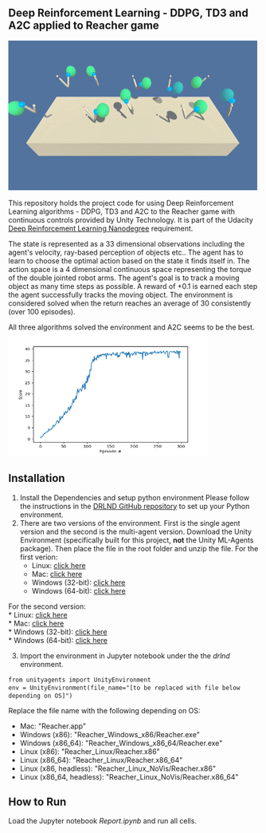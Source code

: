 ## Deep Reinforcement Learning - DDPG, TD3 and A2C applied to Reacher game
<img src='reacher.gif' width="500" height="300">

This repository holds the project code for using Deep Reinforcement Learning algorithms - DDPG, TD3 and A2C to the Reacher game with continuous controls provided by Unity Technology. It is part of the Udacity [Deep Reinforcement Learning Nanodegree](https://www.udacity.com/course/deep-reinforcement-learning-nanodegree--nd893) requirement. 

The state is represented as a 33 dimensional observations including the agent's velocity, ray-based perception of objects etc.. The agent has to learn to choose the optimal action based on the state it finds itself in. The action space is a 4 dimensional continuous space representing the torque of the double jointed robot arms. The agent's goal is to track a moving object as many time steps as possible. A reward of +0.1 is earned each step the agent successfully tracks the moving object. The environment is considered solved when the return reaches an average of 30 consistently (over 100 episodes). 

All three algorithms solved the environment and A2C seems to be the best.   
<img src='A2C_reacher.png' width="400" height="250">

## Installation
1. Install the Dependencies and setup python environment
Please follow the instructions in the [DRLND GitHub repository](https://github.com/udacity/deep-reinforcement-learning) to set up your Python environment.
2. There are two versions of the environment. First is the single agent version and the second is the multi-agent version. Download the Unity Environment (specifically built for this project, **not** the Unity ML-Agents package). Then place the file in the root folder and unzip the file.
For the first verion:
    * Linux: [click here](https://s3-us-west-1.amazonaws.com/udacity-drlnd/P2/Reacher/one_agent/Reacher_Linux.zip)
    * Mac: [click here](https://s3-us-west-1.amazonaws.com/udacity-drlnd/P2/Reacher/one_agent/Reacher.app.zip)
    * Windows (32-bit): [click here](https://s3-us-west-1.amazonaws.com/udacity-drlnd/P2/Reacher/one_agent/Reacher_Windows_x86.zip)
    * Windows (64-bit): [click here](https://s3-us-west-1.amazonaws.com/udacity-drlnd/P2/Reacher/one_agent/Reacher_Windows_x86_64.zip)

For the second version:    
    * Linux: [click here](https://s3-us-west-1.amazonaws.com/udacity-drlnd/P2/Reacher/Reacher_Linux.zip)    
    * Mac: [click here](https://s3-us-west-1.amazonaws.com/udacity-drlnd/P2/Reacher/Reacher.app.zip)    
    * Windows (32-bit): [click here](https://s3-us-west-1.amazonaws.com/udacity-drlnd/P2/Reacher/Reacher_Windows_x86.zip)    
    * Windows (64-bit): [click here](https://s3-us-west-1.amazonaws.com/udacity-drlnd/P2/Reacher/Reacher_Windows_x86_64.zip)

3. Import the environment in Jupyter notebook under the the *drlnd* environment.
```
from unityagents import UnityEnvironment
env = UnityEnvironment(file_name="[to be replaced with file below depending on OS]")
```
Replace the file name with the following depending on OS:  
  * Mac: "Reacher.app"
  * Windows (x86): "Reacher_Windows_x86/Reacher.exe"
  * Windows (x86_64): "Reacher_Windows_x86_64/Reacher.exe"
  * Linux (x86): "Reacher_Linux/Reacher.x86"
  * Linux (x86_64): "Reacher_Linux/Reacher.x86_64"
  * Linux (x86, headless): "Reacher_Linux_NoVis/Reacher.x86"
  * Linux (x86_64, headless): "Reacher_Linux_NoVis/Reacher.x86_64"
## How to Run
Load the Jupyter notebook *Report.ipynb* and run all cells.
